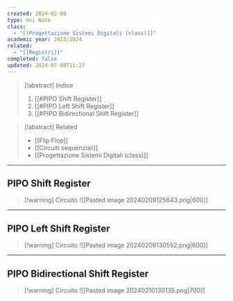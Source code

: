 ```yaml
---
created: 2024-02-09
type: Uni Note
class:
  - "[[Progettazione Sistemi Digitali (class)]]"
academic year: 2023/2024
related:
  - "[[Registri]]"
completed: false
updated: 2024-07-09T11:27
---
```

>[!abstract] Indice
>1. [[#PIPO Shift Register]]
>2. [[#PIPO Left Shift Register]]
>3. [[#PIPO Bidirectional Shift Register]]

>[!abstract] Related
>- [[Flip Flop]]
>- [[Circuiti sequenziali]]
>- [[Progettazione Sistemi Digitali (class)]]

---
## PIPO Shift Register 

>[!warning] Circuito
>![[Pasted image 20240209125643.png|600]]

---
## PIPO Left Shift Register 

>[!warning] Circuito
>![[Pasted image 20240209130552.png|600]]

---
## PIPO Bidirectional Shift Register

>[!warning] Circuito
>![[Pasted image 20240210130135.png|700]]
